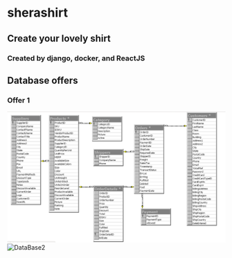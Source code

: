 # sherashirt
## Create your lovely shirt
### Created by django, docker, and ReactJS

## Database offers
### Offer 1
![DataBase](/static_root_tmp/sherashirt_databases.png)
![DataBase2](/static_root_tmp/databases2.png)
